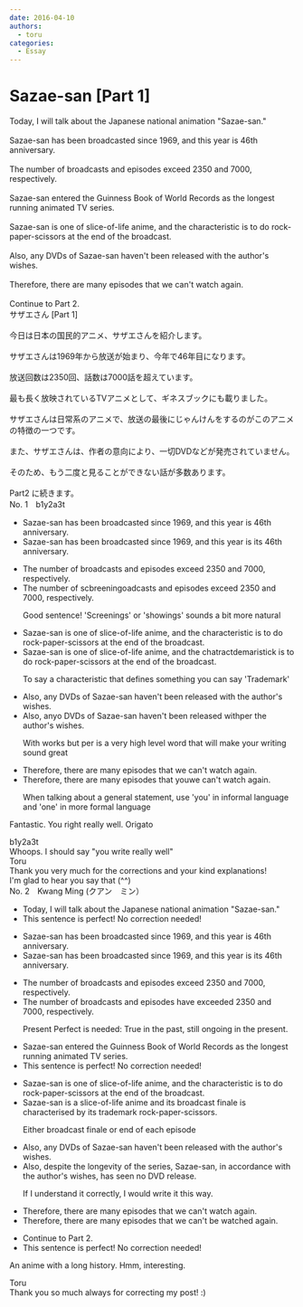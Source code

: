 ```yaml
---
date: 2016-04-10
authors:
  - toru
categories:
  - Essay
---
```


<h1 id="subject_show">Sazae-san [Part 1]</h1>
<div class="date" hidden>Apr 10, 2016 12:00</div>
<div id="post"><div id="body_show_ori">
Today, I will talk about the Japanese national animation "Sazae-san."<br/><br/>Sazae-san has been broadcasted since 1969, and this year is 46th anniversary.<br/><br/>The number of broadcasts and episodes exceed 2350 and 7000, respectively.<br/><br/>Sazae-san entered the Guinness Book of World Records as the longest running animated TV series.<br/><br/>Sazae-san is one of slice-of-life anime, and the characteristic is to do rock-paper-scissors at the end of the broadcast.<br/><br/>Also, any DVDs of Sazae-san haven't been released with the author's wishes.<br/><br/>Therefore, there are many episodes that we can't watch again.<br/><br/>Continue to Part 2.
</div></div>

<!-- more -->

<div id="post_ja"><div id="body_show_mo">
サザエさん [Part 1]<br/><br/>今日は日本の国民的アニメ、サザエさんを紹介します。<br/><br/>サザエさんは1969年から放送が始まり、今年で46年目になります。<br/><br/>放送回数は2350回、話数は7000話を超えています。<br/><br/>最も長く放映されているTVアニメとして、ギネスブックにも載りました。<br/><br/>サザエさんは日常系のアニメで、放送の最後にじゃんけんをするのがこのアニメの特徴の一つです。<br/><br/>また、サザエさんは、作者の意向により、一切DVDなどが発売されていません。<br/><br/>そのため、もう二度と見ることができない話が多数あります。<br/><br/>Part2 に続きます。
</div></div>
<div id="block"><div class="first_name"> No. 1　<span class="just_name">b1y2a3t</span></div><div id="block2">
<ul class="correction_field">
<li class="incorrect">Sazae-san has been broadcasted since 1969, and this year is 46th anniversary.</li>
<li class="corrected correct">
Sazae-san has been broadcast<span class="f_gray"><span class="sline">ed</span></span> since 1969, and this year is <span class="f_red">its </span>46th anniversary.
</li>
</ul>
<ul class="correction_field">
<li class="incorrect">The number of broadcasts and episodes exceed 2350 and 7000, respectively.</li>
<li class="corrected correct">
The number of <span class="f_red">sc</span><span class="f_gray"><span class="sline">b</span></span>r<span class="f_red">eening</span><span class="f_gray"><span class="sline">oadca</span></span>s<span class="f_gray"><span class="sline">ts</span></span> and episodes exceed 2350 and 7000, respectively.
<p class="correction_comment">Good sentence! 'Screenings' or 'showings' sounds a bit more natural</p>
</li>
</ul>
<ul class="correction_field">
<li class="incorrect">Sazae-san is one of slice-of-life anime, and the characteristic is to do rock-paper-scissors at the end of the broadcast.</li>
<li class="corrected correct">
Sazae-san is <span class="f_gray"><span class="sline">one of </span></span>slice-of-life anime, and the <span class="f_gray"><span class="sline">cha</span></span><span class="f_red">t</span>ra<span class="f_gray"><span class="sline">ct</span></span><span class="f_red">d</span>e<span class="f_red">ma</span>r<span class="f_gray"><span class="sline">istic</span></span><span class="f_red">k</span> is to do rock-paper-scissors at the end of the broadcast.
<p class="correction_comment">To say a characteristic that defines something you can say 'Trademark'</p>
</li>
</ul>
<ul class="correction_field">
<li class="incorrect">Also, any DVDs of Sazae-san haven't been released with the author's wishes.</li>
<li class="corrected correct">
Also, <span class="f_gray"><span class="sline">a</span></span>n<span class="f_gray"><span class="sline">y</span></span><span class="f_red">o</span> DVDs of Sazae-san have<span class="f_gray"><span class="sline">n't</span></span> been released <span class="f_gray"><span class="sline">with</span></span><span class="f_red">per</span> the author's wishes.
<p class="correction_comment">With works but per is a very high level word that will make your writing sound great</p>
</li>
</ul>
<ul class="correction_field">
<li class="incorrect">Therefore, there are many episodes that we can't watch again.</li>
<li class="corrected correct">
Therefore, there are many episodes that <span class="f_red">you</span><span class="f_gray"><span class="sline">we</span></span> can't watch again.
<p class="correction_comment">When talking about a general statement, use 'you' in informal language and 'one' in more formal language</p>
</li>
</ul>
<p class="comment_small">
 Fantastic. You right really well. Origato
</p>

</div><div class="name"><span class="just_name">b1y2a3t</span><br>
Whoops. I should say "you write really well"
</div>
<div class="name"><span class="just_name">Toru</span><br>
Thank you very much for the corrections and your kind explanations!<br/>I'm glad to hear you say that (^^)
</div>
</div>
<div id="block"><div class="first_name"> No. 2　<span class="just_name">Kwang Ming (クアン　ミン）</span></div><div id="block2">
<ul class="correction_field">
<li class="incorrect">Today, I will talk about the Japanese national animation "Sazae-san."</li>
<li class="corrected perfect">This sentence is perfect! No correction needed!</li>
</ul>
<ul class="correction_field">
<li class="incorrect">Sazae-san has been broadcasted since 1969, and this year is 46th anniversary.</li>
<li class="corrected correct">
Sazae-san has been broadcasted since 1969, and this year is <span class="f_blue">its </span>46th anniversary.
</li>
</ul>
<ul class="correction_field">
<li class="incorrect">The number of broadcasts and episodes exceed 2350 and 7000, respectively.</li>
<li class="corrected correct">
The number of broadcasts and episodes <span class="f_blue">have exceeded </span>2350 and 7000, respectively.
<p class="correction_comment">Present Perfect is needed: True in the past, still ongoing in the present.</p>
</li>
</ul>
<ul class="correction_field">
<li class="incorrect">Sazae-san entered the Guinness Book of World Records as the longest running animated TV series.</li>
<li class="corrected perfect">This sentence is perfect! No correction needed!</li>
</ul>
<ul class="correction_field">
<li class="incorrect">Sazae-san is one of slice-of-life anime, and the characteristic is to do rock-paper-scissors at the end of the broadcast.</li>
<li class="corrected correct">
Sazae-san is <span class="f_blue">a </span>slice-of-life anime <span class="f_blue">and its broadcast finale is characterised by its trademark rock-paper-scissors.</span>
<p class="correction_comment">Either broadcast finale or end of each episode</p>
</li>
</ul>
<ul class="correction_field">
<li class="incorrect">Also, any DVDs of Sazae-san haven't been released with the author's wishes.</li>
<li class="corrected correct">
Also,<span class="f_blue"> despite the longevity of the series, Sazae-san, in accordance with the author's wishes, has seen no DVD release.</span>
<p class="correction_comment">If I understand it correctly, I would write it this way.</p>
</li>
</ul>
<ul class="correction_field">
<li class="incorrect">Therefore, there are many episodes that we can't watch again.</li>
<li class="corrected correct">
Therefore, there are many episodes that <span class="f_blue"><span class="sline">we </span></span>can't be watched again.
</li>
</ul>
<ul class="correction_field">
<li class="incorrect">Continue to Part 2.</li>
<li class="corrected perfect">This sentence is perfect! No correction needed!</li>
</ul>
<p class="comment_small">
 An anime with a long history. Hmm, interesting.
</p>

</div><div class="name"><span class="just_name">Toru</span><br>
Thank you so much always for correcting my post! :)
</div>
</div>
